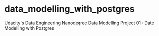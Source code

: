 # data_modelling_with_postgres
Udacity's Data Engineering Nanodegree Data Modelling Project 01 : Date Modelling with Postgres
